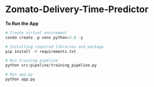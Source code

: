 # Zomato-Delivery-Time-Predictor
**To Run the App**
```Python
# Create virtual enviroment
conda create -p venv python=3.8 -y

# Installing required libraries and package
pip install -r requirements.txt

# Run training pipeline
python src/pipeline/training_pipeline.py

# Run app.py
python app.py
```
